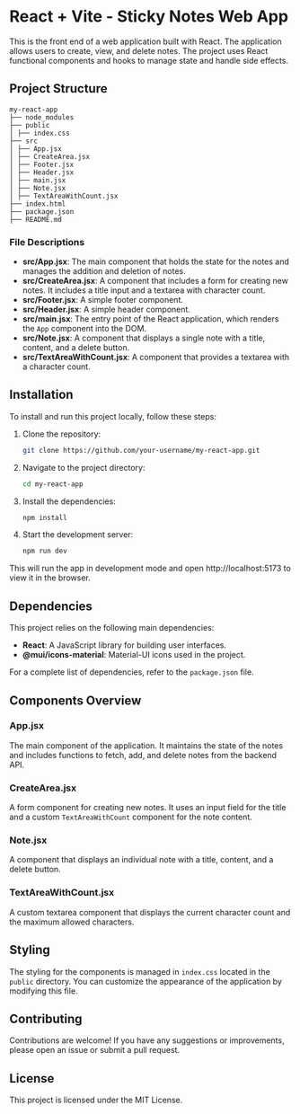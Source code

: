 # React + Vite - Sticky Notes Web App

This is the front end of a web application built with React. The application allows users to create, view, and delete notes. The project uses React functional components and hooks to manage state and handle side effects.

## Project Structure

```plaintext
my-react-app
├── node_modules
├── public
│ ├── index.css
├── src
│ ├── App.jsx
│ ├── CreateArea.jsx
│ ├── Footer.jsx
│ ├── Header.jsx
│ ├── main.jsx
│ ├── Note.jsx
│ ├── TextAreaWithCount.jsx
├── index.html
├── package.json
├── README.md
```

### File Descriptions

- **src/App.jsx**: The main component that holds the state for the notes and manages the addition and deletion of notes.
- **src/CreateArea.jsx**: A component that includes a form for creating new notes. It includes a title input and a textarea with character count.
- **src/Footer.jsx**: A simple footer component.
- **src/Header.jsx**: A simple header component.
- **src/main.jsx**: The entry point of the React application, which renders the `App` component into the DOM.
- **src/Note.jsx**: A component that displays a single note with a title, content, and a delete button.
- **src/TextAreaWithCount.jsx**: A component that provides a textarea with a character count.

## Installation

To install and run this project locally, follow these steps:

1. Clone the repository:

   ```sh
   git clone https://github.com/your-username/my-react-app.git
   ```

2. Navigate to the project directory:

   ```sh
   cd my-react-app
   ```

3. Install the dependencies:

   ```sh
   npm install
   ```

4. Start the development server:

   ```sh
   npm run dev
   ```

This will run the app in development mode and open http://localhost:5173 to view it in the browser.

## Dependencies

This project relies on the following main dependencies:

- **React**: A JavaScript library for building user interfaces.
- **@mui/icons-material**: Material-UI icons used in the project.

For a complete list of dependencies, refer to the `package.json` file.

## Components Overview

### App.jsx

The main component of the application. It maintains the state of the notes and includes functions to fetch, add, and delete notes from the backend API.

### CreateArea.jsx

A form component for creating new notes. It uses an input field for the title and a custom `TextAreaWithCount` component for the note content.

### Note.jsx

A component that displays an individual note with a title, content, and a delete button.

### TextAreaWithCount.jsx

A custom textarea component that displays the current character count and the maximum allowed characters.

## Styling

The styling for the components is managed in `index.css` located in the `public` directory. You can customize the appearance of the application by modifying this file.

## Contributing

Contributions are welcome! If you have any suggestions or improvements, please open an issue or submit a pull request.

## License

This project is licensed under the MIT License.
